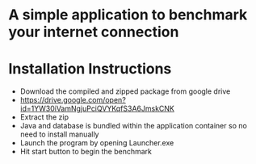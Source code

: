 # A simple application to benchmark your internet connection
# Installation Instructions
- Download the compiled and zipped package from google drive
- https://drive.google.com/open?id=1YW30iVamNgjuPciQVYKqfS3A6JmskCNK
- Extract the zip
- Java and database is bundled within the application container so no need to install manually
- Launch the program by opening Launcher.exe
- Hit start button to begin the benchmark
